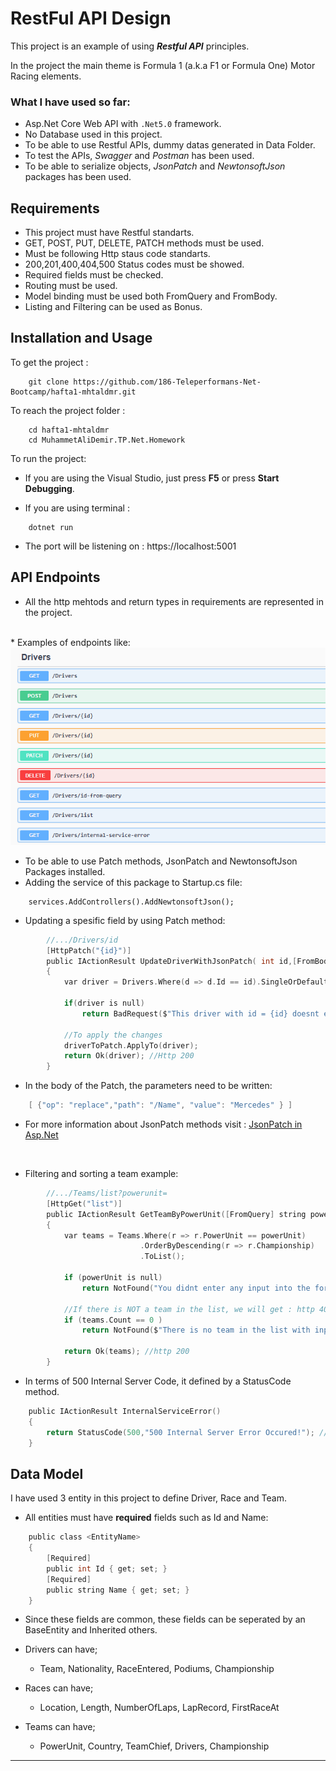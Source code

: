 # RestFul API Design

This project is an example of using  ***Restful API*** principles.

In the project the main theme is Formula 1 (a.k.a F1 or Formula One) Motor Racing elements.

### What I have used so far:
- Asp.Net Core Web API with `.Net5.0` framework.
- No Database used in this project.
- To be able to use Restful APIs, dummy datas generated in Data Folder.
- To test the APIs, *Swagger* and *Postman* has been used.
- To be able to serialize objects, *JsonPatch* and *NewtonsoftJson* packages has been used.


## Requirements
- This project must have Restful standarts.
- GET, POST, PUT, DELETE, PATCH methods must be used.
- Must be following Http staus code standarts.
- 200,201,400,404,500 Status codes must be showed.
- Required fields must be checked.
- Routing must be used.
- Model binding must be used both FromQuery and FromBody.
- Listing and Filtering can be used as Bonus.

## Installation and Usage

To get the project :
```
    git clone https://github.com/186-Teleperformans-Net-Bootcamp/hafta1-mhtaldmr.git
```
To reach the project folder :
```
    cd hafta1-mhtaldmr 
    cd MuhammetAliDemir.TP.Net.Homework
```
To run the project:
- If you are using the Visual Studio, just press **F5** or press **Start Debugging**.

- If you are using terminal : 
```
    dotnet run
```
- The port will be listening on : https://localhost:5001

## API Endpoints

* All the http mehtods and return types in requirements are represented in the project.
<br>
*  Examples of endpoints like:
<img src="https://github.com/186-Teleperformans-Net-Bootcamp/hafta1-mhtaldmr/blob/main/endpoints.PNG" alt="endpoint" />

- To be able to use Patch methods, JsonPatch and NewtonsoftJson Packages installed.
- Adding the service of this package to Startup.cs file:
```
    services.AddControllers().AddNewtonsoftJson();
```
- Updating a spesific field by using Patch method:
```c
        //.../Drivers/id
        [HttpPatch("{id}")] 
        public IActionResult UpdateDriverWithJsonPatch( int id,[FromBody] JsonPatchDocument<Driver> driverToPatch)
        {
            var driver = Drivers.Where(d => d.Id == id).SingleOrDefault();

            if(driver is null)
                return BadRequest($"This driver with id = {id} doesnt exist in the list!");

            //To apply the changes
            driverToPatch.ApplyTo(driver);
            return Ok(driver); //Http 200
        }
```
- In the body of the Patch, the parameters need to be written:
```c
    [ {"op": "replace","path": "/Name", "value": "Mercedes" } ]
```

 - For more information about JsonPatch methods visit : [JsonPatch in Asp.Net](https://docs.microsoft.com/en-us/aspnet/core/web-api/jsonpatch?view=aspnetcore-5.0)
<br>

- Filtering and sorting a team example:
```c
        //.../Teams/list?powerunit=
        [HttpGet("list")]
        public IActionResult GetTeamByPowerUnit([FromQuery] string powerUnit)
        {
            var teams = Teams.Where(r => r.PowerUnit == powerUnit)
                             .OrderByDescending(r => r.Championship)
                             .ToList();

            if (powerUnit is null)
                return NotFound("You didnt enter any input into the form!");

            //If there is NOT a team in the list, we will get : http 404 Not Found Error
            if (teams.Count == 0 )
                return NotFound($"There is no team in the list with input = {powerUnit}!");

            return Ok(teams); //http 200
        }
```

* In terms of 500 Internal Server Code, it defined by a StatusCode method.
```c
    public IActionResult InternalServiceError()
    {
        return StatusCode(500,"500 Internal Server Error Occured!"); //Http 500
    }
```


## Data Model

I have used 3 entity in this project to define Driver, Race and Team.
- All entities must have **required** fields such as Id and Name:
```c
    public class <EntityName>
    {
        [Required]
        public int Id { get; set; }
        [Required]
        public string Name { get; set; }
    }
```
- Since these fields are common, these fields can be seperated by an BaseEntity and Inherited others.

- Drivers can have;
    * Team, Nationality, RaceEntered, Podiums, Championship

- Races can have;
    * Location, Length, NumberOfLaps, LapRecord, FirstRaceAt

- Teams can have;
    * PowerUnit, Country, TeamChief, Drivers, Championship

----